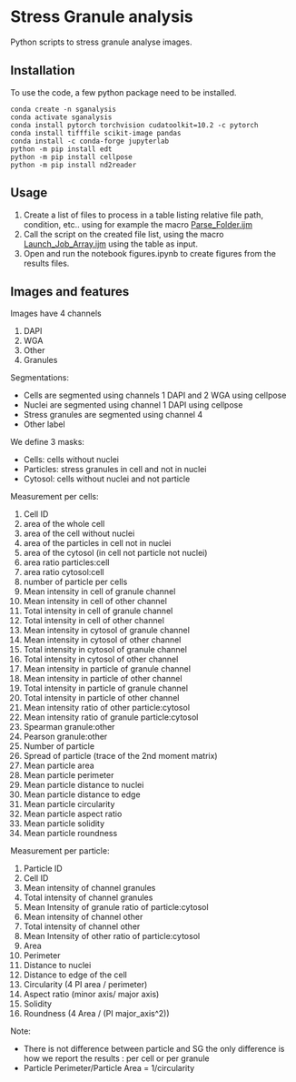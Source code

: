 # Stress Granule analysis

Python scripts to stress granule analyse images.

## Installation
To use the code, a few python package need to be installed.
```
conda create -n sganalysis
conda activate sganalysis
conda install pytorch torchvision cudatoolkit=10.2 -c pytorch
conda install tifffile scikit-image pandas
conda install -c conda-forge jupyterlab
python -m pip install edt
python -m pip install cellpose
python -m pip install nd2reader
```

## Usage
1. Create a list of files to process in a table listing relative file path, condition, etc.. using for example the macro [Parse_Folder.ijm](https://raw.githubusercontent.com/jboulanger/imagej-macro/main/File_Conversion/Parse_Folders.ijm)
2. Call the script on the created file list, using the macro [Launch_Job_Array.ijm](https://raw.githubusercontent.com/jboulanger/imagej-macro/main/Cluster_Job/Launch_Job_Array.ijm) using the table as input.
3. Open and run the notebook figures.ipynb to create figures from the results files.

## Images and features

Images have 4 channels
1. DAPI
2. WGA
3. Other
4. Granules

Segmentations:
- Cells are segmented using channels 1 DAPI and 2 WGA using cellpose
- Nuclei are segmented using channel 1 DAPI using cellpose
- Stress granules are segmented using channel 4
- Other label

We define 3 masks:
- Cells: cells without nuclei
- Particles: stress granules in cell and not in nuclei
- Cytosol: cells without nuclei and not particle

Measurement per cells:
1. Cell ID
2. area of the whole cell
3. area of the cell without nuclei
4. area of the particles in cell not in nuclei
5. area of the cytosol (in cell not particle not nuclei)
6. area ratio particles:cell
7. area ratio cytosol:cell
8. number of particle per cells
9. Mean intensity in cell of granule channel
10. Mean intensity in cell of other channel
11. Total intensity in cell of granule channel
12. Total intensity in cell of other channel
13. Mean intensity in cytosol of granule channel
14. Mean intensity in cytosol of other channel
15. Total intensity in cytosol of granule channel
16. Total intensity in cytosol of other channel
17. Mean intensity in particle of granule channel
18. Mean intensity in particle of other channel
19. Total intensity in particle of granule channel
20. Total intensity in particle of other channel
21. Mean intensity ratio of other particle:cytosol
22. Mean intensity ratio of granule particle:cytosol
23. Spearman granule:other
24. Pearson granule:other
25. Number of particle
26. Spread of particle (trace of the 2nd moment matrix)
27. Mean particle area
28. Mean particle perimeter
29. Mean particle distance to nuclei
30. Mean particle distance to edge
31. Mean particle circularity
32. Mean particle aspect ratio
33. Mean particle solidity
34. Mean particle roundness


Measurement per particle:
1. Particle ID
2. Cell ID
3. Mean intensity of channel granules
4. Total intensity of channel granules
5. Mean Intensity of granule ratio of particle:cytosol
6. Mean intensity of channel other
7. Total intensity of channel other
8. Mean Intensity of other ratio of particle:cytosol
9. Area
10. Perimeter
11. Distance to nuclei
12. Distance to edge of the cell
13. Circularity (4 PI area / perimeter)
14. Aspect ratio (minor axis/ major axis)
15. Solidity
16. Roundness (4 Area / (PI major_axis^2))

Note:
- There is not difference between particle and SG  the only difference is how we report the results : per cell or per granule
- Particle Perimeter/Particle Area = 1/circularity
